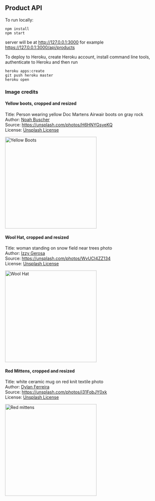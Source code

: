 ## Product API

To run locally:

```
npm install 
npm start 
```

server will be at http://127.0.0.1:3000 for example https://127.0.0.1:3000/api/products

To deploy to Heroku, create Heroku account, install command line tools, authenticate to Heroku and then run

```
heroku apps:create 
git push heroku master
heroku open
```

### Image credits

#### Yellow boots, cropped and resized 
Title: Person wearing yellow Doc Martens Airwair boots on gray rock    
Author: [Noah Buscher](https://unsplash.com/@noahbuscher)   
Source: https://unsplash.com/photos/H6HNYGsyeKQ     
License: [Unsplash License](https://unsplash.com/license)   

<img alt="Yellow Boots" src="https://claraj.github.io/product_api/public/img/boots.png" height="300">


#### Wool Hat, cropped and resized 
Title: woman standing on snow field near trees photo   
Author: [Izzy Gerosa](https://unsplash.com/@izzygerosa)   
Source: https://unsplash.com/photos/WvUCI4ZZ134    
License: [Unsplash License](https://unsplash.com/license)   

<img alt="Wool Hat" src="https://claraj.github.io/product_api/public/img/hat.png" height="300">


#### Red Mittens, cropped and resized 
Title: white ceramic mug on red knit textile photo    
Author: [Dylan Ferreira](https://unsplash.com/@dylanferreira)   
Source: https://unsplash.com/photos/i31FobJY0xk   
License: [Unsplash License](https://unsplash.com/license)   

<img alt="Red mittens" src="https://claraj.github.io/product_api/public/img/mittens.png" height="300">

